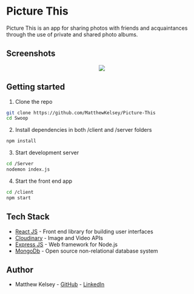 
# Picture This
Picture This is an app for sharing photos with friends and acquaintances through the use of private and shared photo albums.

## Screenshots

<p align="center">
  <img src="client/src/images/img01.png" />
</p>

## Getting started

1. Clone the repo
```bash
git clone https://github.com/MatthewKelsey/Picture-This
cd Swoop
```

2. Install dependencies in both /client and /server folders

```bash
npm install
```

3. Start development server

```bash
cd /Server
nodemon index.js
```

4. Start the front end app

```bash
cd /client
npm start
```

## Tech Stack
* [React JS](https://reactjs.org) - Front end library for building user interfaces
* [Cloudinary](https://cloudinary.com) - Image and Video APIs
* [Express JS](https://expressjs.com) - Web framework for Node.js
* [MongoDb](https://www.mongodb.com/) - Open source non-relational database system


## Author
* Matthew Kelsey - [GitHub](https://github.com/MatthewKelsey) - [LinkedIn](https://www.linkedin.com/)


